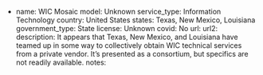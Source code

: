 
- name: WIC Mosaic
model: Unknown
service_type: Information Technology
country: United States
states: Texas, New Mexico, Louisiana
government_type: State
license: Unknown
covid: No
url: 
url2: 
description: It appears that Texas, New Mexico, and Louisiana have teamed up in some way to collectively obtain WIC technical services from a private vendor. It’s presented as a consortium, but specifics are not readily available.
notes: 